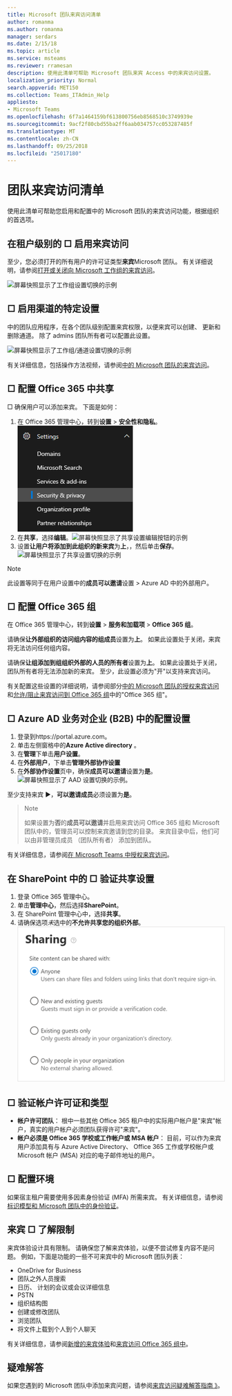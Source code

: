 ```yaml
---
title: Microsoft 团队来宾访问清单
author: romanma
ms.author: romanma
manager: serdars
ms.date: 2/15/18
ms.topic: article
ms.service: msteams
ms.reviewer: rramesan
description: 使用此清单可帮助 Microsoft 团队来宾 Access 中的来宾访问设置。
localization_priority: Normal
search.appverid: MET150
ms.collection: Teams_ITAdmin_Help
appliesto:
- Microsoft Teams
ms.openlocfilehash: 6f7a1464159bf613800756eb8568510c3749939e
ms.sourcegitcommit: 9acf2f80cbd55ba2ff6aab034757cc053287485f
ms.translationtype: MT
ms.contentlocale: zh-CN
ms.lasthandoff: 09/25/2018
ms.locfileid: "25017180"
---
```

<a name="teams-guest-access-checklist"></a>团队来宾访问清单
==========================================

使用此清单可帮助您启用和配置中的 Microsoft 团队的来宾访问功能，根据组织的首选项。




## <a name="--enable-guest-access-at-the-tenant-level"></a>在租户级别的 □ 启用来宾访问

至少，您必须打开的所有用户的许可证类型**来宾**Microsoft 团队。 有关详细说明，请参阅[打开或关闭向 Microsoft 工作组的来宾访问](set-up-guests.md)。

![屏幕快照显示了工作组设置切换的示例](media/guest-access-checklist-TeamsSettings1.png)



## <a name="-enable-specific-settings-for-channels"></a>□ 启用渠道的特定设置 
中的团队应用程序，在各个团队级别配置来宾权限，以便来宾可以创建、 更新和删除通道。 除了 admins 团队所有者可以配置此设置。

![屏幕快照显示了工作组/通道设置切换的示例](media/guest-access-checklist-TeamsSettings2.png)


有关详细信息，包括操作方法视频，请参阅[中的 Microsoft 团队的来宾访问](guest-access.md)。



## <a name="--configure-sharing-in-office-365"></a>□ 配置 Office 365 中共享 

□ 确保用户可以添加来宾。 下面是如何：

1. 在 Office 365 管理中心，转到**设置** > **安全性和隐私**。
![屏幕快照显示了服务设置的示例](media/guest-access-checklist-Office365Admin_Services_addins.png)
1. 在**共享**，选择**编辑**。![屏幕快照显示了共享设置编辑按钮的示例](media/guest-access-checklist-Office365Admin_Services_addins_Sharing1.png)
2. 设置**让用户将添加到此组织的新来宾**为**上**，，然后单击**保存**。![屏幕快照显示了共享设置切换的示例](media/guest-access-checklist-Office365Admin_Services_addins_Sharing2.png)
 

 > [!NOTE]
> 此设置等同于在用户设置中的**成员可以邀请**设置 > Azure AD 中的外部用户。  




## <a name="-configure-office-365-groups"></a>□ 配置 Office 365 组

在 Office 365 管理中心，转到**设置** > **服务和加载项** > **Office 365 组**。

请确保**让外部组织的访问组内容的组成员**设置为**上**。 如果此设置处于关闭，来宾将无法访问任何组内容。

请确保**让组添加到组组织外部的人员的所有者**设置为**上**。 如果此设置处于关闭，团队所有者将无法添加新的来宾。 至少，此设置必须为"开"以支持来宾访问。

有关配置这些设置的详细说明，请参阅部分[中的 Microsoft 团队的授权来宾访问](Teams-dependencies.md)和[允许/阻止来宾访问到 Office 365 组](https://go.microsoft.com/fwlink/?linkid=869658)中的"Office 365 组"。
 


## <a name="-configure-settings-in-azure-ad-business-to-business-b2b"></a>□ Azure AD 业务对企业 (B2B) 中的配置设置
1. 登录到https://portal.azure.com。
2. 单击左侧窗格中的**Azure Active directory** 。
3. 在**管理**下单击**用户设置**。
4. 在**外部用户**，下单击**管理外部协作设置**
5. 在**外部协作设置**页中，确保**成员可以邀请**设置为**是**。![屏幕快照显示了 AAD 设置切换的示例。 ](media/guest-access-checklist-AADSettings1.png)

    

至少支持来宾 ►，**可以邀请成员**必须设置为**是**。

> > [!NOTE]
> 如果设置为**否**的**成员可以邀请**并启用来宾访问 Office 365 组和 Microsoft 团队中的，管理员可以控制来宾邀请到您的目录。 来宾目录中后，他们可以由非管理员成员 （团队所有者） 添加到团队。


有关详细信息，请参阅[在 Microsoft Teams 中授权来宾访问](Teams-dependencies.md)。







## <a name="-verify-sharing-setting-in-sharepoint"></a>在 SharePoint 中的 □ 验证共享设置
1. 登录 Office 365 管理中心。
2. 单击**管理中心**，然后选择**SharePoint**。
3. 在 SharePoint 管理中心中，选择**共享**。
4. 请确保选项*未*选中的**不允许共享您的组织外部**。![屏幕快照显示了 Sparepoint 在线设置切换的示例。 ](media/guest-access-checklist-SPOSettings1.png)



## <a name="-verify-account-licenses-and-types"></a>□ 验证帐户许可证和类型

- **帐户许可团队**： 根中一些其他 Office 365 租户中的实际用户帐户是"来宾"帐户，真实的用户帐户必须团队获得许可"来宾"。 
- **帐户必须是 Office 365 学校或工作帐户或 MSA 帐户**： 目前，可以作为来宾用户添加具有与 Azure Active Directory、 Office 365 工作或学校帐户或 Microsoft 帐户 (MSA) 对应的电子邮件地址的用户。 
 
## <a name="-configure-environment"></a>□ 配置环境


如果宿主租户需要使用多因素身份验证 (MFA) 所需来宾。
有关详细信息，请参阅[标识模型和 Microsoft 团队中的身份验证](identify-models-authentication.md)。

## <a name="-understand-limitations-for-guests"></a>来宾 □ 了解限制

来宾体验设计具有限制。 请确保您了解来宾体验，以便不尝试修复内容不是问题。
例如，下面是功能的一些不可来宾中的 Microsoft 团队列表：

- OneDrive for Business
- 团队之外人员搜索
- 日历、 计划的会议或会议详细信息
- PSTN
- 组织结构图
- 创建或修改团队
- 浏览团队
- 将文件上载到个人到个人聊天

有关详细信息，请参阅[新增的来宾体验](guest-experience.md)和[来宾访问 Office 365 组中](https://support.office.com/article/guest-access-in-office-365-groups-bfc7a840-868f-4fd6-a390-f347bf51aff6)。




## <a name="troubleshooting"></a>疑难解答

如果您遇到的 Microsoft 团队中添加来宾问题，请参阅[来宾访问疑难解答指南 》](https://techcommunity.microsoft.com/t5/Microsoft-Teams/Guest-Access-Troubleshooting-Guide/td-p/119797)。



